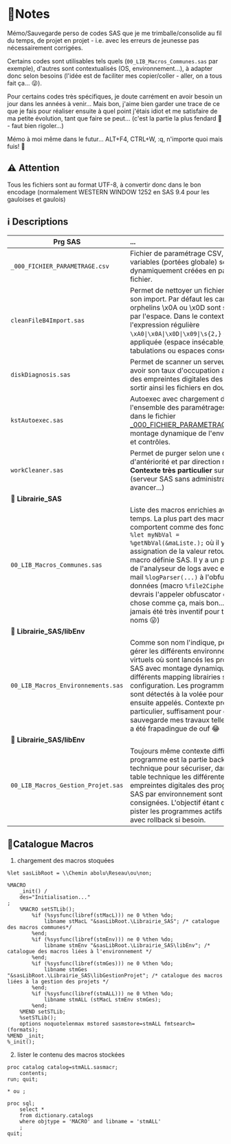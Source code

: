 # 📝Notes

Mémo/Sauvegarde perso de codes SAS que je me trimballe/consolide au fil du temps, de projet en projet - i.e. avec les erreurs de jeunesse pas nécessairement corrigées. 

Certains codes sont utilisables tels quels (`00_LIB_Macros_Communes.sas` par exemple), d'autres sont contextualisés (OS, environnement...), à adapter donc selon besoins (l'idée est de faciliter mes copier/coller  - aller, on a tous fait ça... 😜).

Pour certains codes très spécifiques, je doute carrément en avoir besoin un jour dans les années à venir... Mais bon, j'aime bien garder une trace de ce que je fais pour réaliser ensuite à quel point j'étais idiot et me satisfaire de ma petite évolution, tant que faire se peut... (c'est la partie la plus fendard 🤣 - faut bien rigoler...)

Mémo à moi même dans le futur... ALT+F4, CTRL+W, :q, n'importe quoi mais fuis! 🤣

## ⚠ Attention

Tous les fichiers sont au format UTF-8, à convertir donc dans le bon encodage (normalement WESTERN WINDOW 1252 en SAS 9.4 pour les gauloises et gaulois)

## ℹ️ Descriptions

| Prg SAS                            | ...                                                                                                                                                                                                                                                                                                                                                                                                                                                                                                      |
| ---------------------------------- |:-------------------------------------------------------------------------------------------------------------------------------------------------------------------------------------------------------------------------------------------------------------------------------------------------------------------------------------------------------------------------------------------------------------------------------------------------------------------------------------------------------- |
| `_000_FICHIER_PARAMETRAGE.csv`     | Fichier de paramétrage CSV, les variables (portées globale) sont dynamiquement créées en parsant ce fichier.                                                                                                                                                                                                                                                                                                                                                                                             |
| `cleanFileB4Import.sas`            | Permet de nettoyer un fichier plat avant son import. Par défaut les caractères orphelins \x0A ou \x0D sont substitués par l'espace. Dans le contexte CLADAG, l'expression régulière `\xA0\|\x0A\|\x0D\|\x09\|\s{2,}` est appliquée (espace insécable, LF, CR, tabulations ou espaces consécutifs).                                                                                                                                                                                                       |
| `diskDiagnosis.sas`                | Permet de scanner un serveur pour avoir son taux d'occupation avec calcul des empreintes digitales des fichiers et sortir ainsi les fichiers en doublon                                                                                                                                                                                                                                                                                                                                                  |
| `kstAutoexec.sas`                  | Autoexec avec chargement de l'ensemble des paramétrages définis dans le fichier [_000_FICHIER_PARAMETRAGE.csv](./_000_FICHIER_PARAMETRAGE.csv) avec montage dynamique de l'environnement et contrôles.                                                                                                                                                                                                                                                                                                   |
| `workCleaner.sas`                  | Permet de purger selon une date d'antériorité et par direction métier. **Contexte très particulier** sur le projet (serveur SAS sans administration, fallait avancer...)                                                                                                                                                                                                                                                                                                                                 |
| 📁 **Librairie_SAS**               |                                                                                                                                                                                                                                                                                                                                                                                                                                                                                                          |
| `00_LIB_Macros_Communes.sas`       | Liste des macros enrichies avec le temps. La plus part des macros se comportent comme des fonctions, i.e. `%let myNbVal = %getNbVal(&maListe.);` où il y a une assignation de la valeur retournée par la macro définie SAS. Il y a un peu de tout, de l'analyseur de logs avec envoi de mail `%logParser(...)` à l'obfuscation de données (macro `%file2Cipher(...)` - je devrais l'appeler obfuscator ou quelque chose comme ça, mais bon... Je n'ai jamais été très inventif pour trouver les noms 😜) |
| 📁 **Librairie_SAS/libEnv**        |                                                                                                                                                                                                                                                                                                                                                                                                                                                                                                          |
| `00_LIB_Macros_Environnements.sas` | Comme son nom l'indique, permet de gérer les différents environnements virtuels où sont lancés les programmes SAS avec montage dynamique et différents mapping librairies selon configuration. Les programmes SAS des sont détectés à la volée pour être ensuite appelés. Contexte projet très particulier, suffisament pour que je sauvegarde mes travaux tellement cela a été frapadingue de ouf 😂                                                                                                    |
| 📁 **Librairie_SAS/libEnv**        |                                                                                                                                                                                                                                                                                                                                                                                                                                                                                                          |
| `00_LIB_Macros_Gestion_Projet.sas` | Toujours même contexte difficile, ce programme est la partie backend, technique pour sécuriser, dans une table technique les différentes empreintes digitales des programmes SAS par environnement sont consignées. L'objectif étant de pouvoir pister les programmes actifs et stables avec rollback si besoin.                                                                                                                                                                                         |

## 📖Catalogue Macros

1. chargement des macros stoquées

```sas
%let sasLibRoot = \\Chemin abolu\Reseau\ou\non;

%MACRO
    _init() /
    des="Initialisation..."
;
    %MACRO setSTLib();
        %if (%sysfunc(libref(stMacL))) ne 0 %then %do;
            libname stMacL "&sasLibRoot.\Librairie_SAS"; /* catalogue des macros communes*/
        %end;
        %if (%sysfunc(libref(stmEnv))) ne 0 %then %do;
            libname stmEnv "&sasLibRoot.\Librairie_SAS\libEnv"; /* catalogue des macros liées à l'environnement */
        %end;
        %if (%sysfunc(libref(stmGes))) ne 0 %then %do;
            libname stmGes "&sasLibRoot.\Librairie_SAS\libGestionProjet"; /* catalogue des macros liées à la gestion des projets */
        %end;
        %if (%sysfunc(libref(stmALL))) ne 0 %then %do;
            libname stmALL (stMacL stmEnv stmGes);
        %end;
    %MEND setSTLib;
    %setSTLib();
    options noquotelenmax mstored sasmstore=stmALL fmtsearch=(formats);
%MEND _init;
%_init();
```

2. lister le contenu des macros stockées

```sas
proc catalog catalog=stmALL.sasmacr;
    contents;
run; quit;

* ou ;

proc sql;
    select *
    from dictionary.catalogs
    where objtype = 'MACRO' and libname = 'stmALL'
    ;
quit;
```
